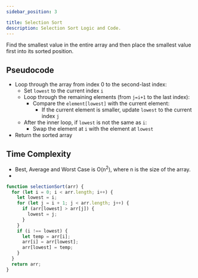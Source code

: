 ```yaml
---
sidebar_position: 3

title: Selection Sort
description: Selection Sort Logic and Code.
---
```


Find the smallest value in the entire array and then place the smallest value first into its sorted position. 

## Pseudocode
- Loop through the array from index 0 to the second-last index:
    - Set `lowest` to the current index `i`
    - Loop through the remaining elements (from `j=i+1` to the last index):
        - Compare the `element[lowest]` with the current element:
            - If the current element is smaller, update `lowest` to the current index `j`
    - After the inner loop, if `lowest` is not the same as `i`:
        - Swap the element at `i` with the element at `lowest`
- Return the sorted array

## Time Complexity
- Best, Average and Worst Case  is O(n<sup>2</sup>), where n is the size of the array. 
- 


```js title='Selection Sort'
function selectionSort(arr) {
  for (let i = 0; i < arr.length; i++) {
    let lowest = i;
    for (let j = i + 1; j < arr.length; j++) {
      if (arr[lowest] > arr[j]) {
        lowest = j;
      }
    }
    if (i !== lowest) {
      let temp = arr[i];
      arr[i] = arr[lowest];
      arr[lowest] = temp;
    }
  }
  return arr;
}
```